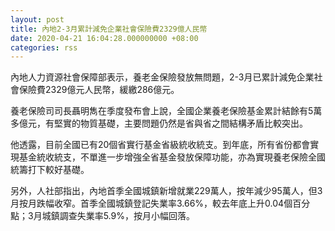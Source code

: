 ```yaml
---
layout: post
title: 內地2-3月累計減免企業社會保險費2329億人民幣
date: 2020-04-21 16:04:28.000000000 +08:00
categories: rss
---
```


內地人力資源社會保障部表示，養老金保險發放無問題，2-3月已累計減免企業社會保險費2329億元人民幣，緩繳286億元。

養老保險司司長聶明雋在季度發布會上說，全國企業養老保險基金累計結餘有5萬多億元，有堅實的物質基礎，主要問題仍然是省與省之間結構矛盾比較突出。

他透露，目前全國已有20個省實行基金省級統收統支。到年底，所有省份都會實現基金統收統支，不單進一步增強全省基金發放保障功能，亦為實現養老保險全國統籌打下較好基礎。

另外，人社部指出，內地首季全國城鎮新增就業229萬人，按年減少95萬人，但3月按月跌幅收窄。首季全國城鎮登記失業率3.66%，較去年底上升0.04個百分點；3月城鎮調查失業率5.9%，按月小幅回落。
